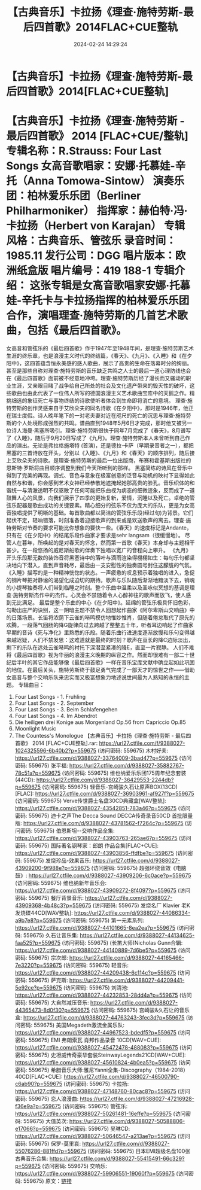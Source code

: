 ﻿---
title: 【古典音乐】卡拉扬《理查·施特劳斯-最后四首歌》2014FLAC+CUE整轨
date: 2024-02-24 14:29:24
categories: 古典音乐、新世纪、纯音雅乐
tags: 纯音雅乐
---
# 【古典音乐】卡拉扬《理查·施特劳斯-最后四首歌》2014[FLAC+CUE整轨]

【古典音乐】卡拉扬《理查·施特劳斯 - 最后四首歌》 2014
[FLAC+CUE/整轨]
专辑名称：R.Strauss: Four Last Songs
女高音歌唱家：安娜·托慕娃-辛托（Anna Tomowa-Sintow）
演奏乐团：柏林爱乐乐团（Berliner Philharmoniker）
指挥家：赫伯特·冯·卡拉扬（Herbert von Karajan）
专辑风格：古典音乐、管弦乐
录音时间：1985.11
发行公司：DGG
唱片版本：欧洲纸盒版
唱片编号：419 188-1
专辑介绍：
这张专辑是女高音歌唱家安娜·托慕娃-辛托卡与卡拉扬指挥的柏林爱乐乐团合作，演唱理查·施特劳斯的几首艺术歌曲，包括《最后四首歌》。
==========
女高音和管弦乐的《最后四首歌》作于1947年至1948年间，是理查·施特劳斯艺术生涯的终乐章，也是浪漫主义时代的终结篇，《春天》、《九月》、《入睡》和《在夕阳中》，这四首蕴含恒永美感的感人歌曲，展示了高贵的生命在落幕时分的绚丽。
甚至是那些自称对理查·施特劳斯的音乐缺乏共鸣之人士的最后一道心理防线也会在《最后四首歌》面前被不经意地冲垮。理查·施特劳斯历经了漫长而又骚动的职业生涯，又亲眼目睹了战争给自己所处的社会及文化遗产带来的毁灭性的破坏，这些歌曲也由此代表了一位伟人所写的德国浪漫主义艺术歌曲宝库中的天鹅之作。精挑细选的象征死亡与事物终结的诗歌使听者体会到生命即将消亡的意境。
理查·施特劳斯的创作灵感来自于艾欣朵夫的同名诗歌《在夕阳中》，那时是1946年，他正在瑞士度假。诗人晚年笔下的一对老夫妻对近在咫尺的死亡的沉思与理查·施特劳斯的个人处境形成强烈的共鸣。谱曲直到1948年5月6日才完成，那时他又被另一位诗人海曼·黑塞所吸引。理查·施特劳斯很快于同年7月完成了《春天》，8月谱写了《入睡》，随后于9月20日写成了《九月》。理查·施特劳斯本人未曾听到自己作品的演出。无论是弗拉格施塔特
(首演)，还是德拉·卡萨（早期录音者之一），都把黑塞的三首诗放在开头，分别以《入睡》、《九月》和《春天》的顺序排列，随后接上艾欣朵夫的诗歌。是理查·施特劳斯的最后一位出版商，布赛和霍基斯出版社的恩斯特·罗斯将曲目顺序调整到我们今天所听到的那样。
黑塞简练的诗风在音乐中得到了完美的再现。调式、音色与意象在极富创意的泛音与动机的映衬下显得如此自然与和谐，你会感到艺术女神已经恭敬地遮掩起她那高贵的脸孔。音乐织体的和谐统一与清澈透明不仅驱散了任何可能把乐曲视为病态的细微迹象，反而成了一道鼓舞人心的风景，向我们展示了四季的更始复新，爱情，沉睡以及死亡。卓绝的管弦乐配器是歌曲成功的关键要素。精心细分的弦乐不仅为庞大的乐队，更是为女高音独唱提供了明晰的基础。每首歌曲都以简洁的管弦乐乐段(经过句)为背景。它们起伏不定，轻响错落，时刻准备着迎接歌声的到来或是欢送歌声的离去。理查·施特劳斯对节奏的要求可能比你想象的要快一些。《春天》的速度标记是Andante，只有在《在夕阳中》的结尾乐段作曲家才要求是sehr
langsam（很缓慢地）。
尽管人在暮年，所唤起的是对春天的怀念，然而第一首歌《春天》本身却与主题相干甚少。在一段悠扬的威尼斯船歌的伴奏下独唱以宽广的音程向上攀升。
《九月》开头乐段那无数的装饰音将黑塞诗中的落叶与滴雨渲染得栩栩如生：每句乐句都坚决地向下潜入，直到声音耗尽，最后由一支安慰性的独奏圆号封住这朦胧的气氛。
《入睡》描写的是一种精神恍惚的状态。一声疲惫的叹息预示着独唱的进入，急促的钢片琴把对静谧的渴望化成迫切的期待。歌声与乐队随后渐渐地黯淡下去，销魂的小提琴独奏将人们带到临睡之时刻。整个乐曲中温柔以及圣咏似冥想的基调是理查·施特劳斯杰作中的杰作。心灵会不禁随着令人心醉神往的歌声而放飞，使人感到无比满足。
最后是整个乐曲的中心《在夕阳中》。延绵的管弦乐极具怀旧色彩，勾勒出庄严的诀别，这一阴暗主题不禁令人回想起作曲家《阿尔卑斯山交响曲》中的日落场景。长笛将浓荫下云雀的啭鸣模仿地惟妙惟肖，但随着倦怠取代了原先的欢腾，一段荡气回肠的降G旋律向过去跨越了整整五十年，听者耳边响起了作曲家早期的音诗《死与净化》里熟悉的乐段。随着乐曲行进速度逐渐放慢和乐句变得越来越迟疑，人们不禁发思：这难道就是最终的时刻？歌声在亘长的降C边际淡出，剩下的乐队在远处云雀啭鸣的衬托下深潜至紧凑的降E，直至一片寂静。
人们不难将《最后四首歌》视为华丽的浪漫主义晚期的纵容之作。然而却很难有一部二十世纪后半叶的其它作品能够像《最后四首歌》一样在音乐宝库文献中确立起如此巩固的地位。在最后关头，施特劳斯终于鼓足勇气完成了一部天才的惊世之作——借助女高音与整个交响乐队来忠实而又极富想象力地述说世间最为人熟知的永恒的主题。
专辑曲目：
01. Four Last Songs - 1. Fruhling
02. Four Last Songs - 2. September
03. Four Last Songs - 3. Beim Schlafengehen
04. Four Last Songs - 4. Im Abendrot
05. Die heiligen drei Konige aus Morgenland Op.56 from Capriccio
Op.85
06. Moonlight Music
07. The Countess's Monologue
【古典音乐】卡拉扬《理查·施特劳斯 - 最后四首歌》 2014 [FLAC+CUE整轨].rar: https://url27.ctfile.com/f/9388027-1024325596-6b40b2?p=559675
(访问密码: 559675)
木村好夫: https://url27.ctfile.com/d/9388027-33764009-3bad47?p=559675
(访问密码: 559675)
张平福: https://url27.ctfile.com/d/9388027-35882767-78c51a?p=559675
(访问密码: 559675)
维也纳爱乐乐团175周年纪念套装(44CD): https://url27.ctfile.com/d/9388027-36429553-2244db?p=559675
(访问密码: 559675)
轻音乐-宫崎骏久石让原声BOX(13CD)[FLAC]: https://url27.ctfile.com/d/9388027-36903961-af927f?p=559675
(访问密码: 559675)
Verve传世爵士名盘30CD典藏盒[WAV整轨]: https://url27.ctfile.com/d/9388027-43542851-783a46?p=559675
(访问密码: 559675)
迪卡之声The Decca Sound DECCA传奇录音50CD 首批限量版: https://url27.ctfile.com/d/9388027-43781562-f7264c?p=559675
(访问密码: 559675)
伯恩斯坦--交响作品全集: https://url27.ctfile.com/d/9388027-43903763-265ae6?p=559675
(访问密码: 559675)
国际著名钢琴家：郎朗 作品合集[FLAC+CUE]: https://url27.ctfile.com/d/9388027-43903856-ffdfbe?p=559675
(访问密码: 559675)
发烧珍品-效果音乐: https://url27.ctfile.com/d/9388027-43909200-9f988e?p=559675
(访问密码: 559675)
超强环绕音效《电脑鼓》: https://url27.ctfile.com/d/9388027-43909206-6c0ace?p=559675
(访问密码: 559675)
维也纳新年音乐会: https://url27.ctfile.com/d/9388027-43909272-8f4097?p=559675
(访问密码: 559675)
餐厅背景音乐: https://url27.ctfile.com/d/9388027-43909368-4b48c3?p=559675
(访问密码: 559675)
发烧名厂 Klavier 老K发烧碟44CD[WAV整轨]: https://url27.ctfile.com/d/9388027-44086334-a9b7e8?p=559675
(访问密码: 559675)
第一元素系列: https://url27.ctfile.com/d/9388027-44101665-8ea2ea?p=559675
(访问密码: 559675)
久石让音乐集: https://url27.ctfile.com/d/9388027-44134625-faa525?p=559675
(访问密码: 559675)
(长笛大师)Nicholas Gunn合辑: https://url27.ctfile.com/d/9388027-44140889-7d6be5?p=559675
(访问密码: 559675)
宗次郎: https://url27.ctfile.com/d/9388027-44165466-7e3220?p=559675
(访问密码: 559675)
轻音乐: https://url27.ctfile.com/d/9388027-44209438-6c114c?p=559675
(访问密码: 559675)
萨克斯: https://url27.ctfile.com/d/9388027-44209441-5e92ce?p=559675
(访问密码: 559675)
刘清池: https://url27.ctfile.com/d/9388027-44232853-28dd4a?p=559675
(访问密码: 559675)
大自然减压音乐: https://url27.ctfile.com/d/9388027-44365473-8d0f30?p=559675
(访问密码: 559675)
宫崎骏&久石让的音乐盒: https://url27.ctfile.com/d/9388027-44763243-3fec3d?p=559675
(访问密码: 559675)
美国Megadeth激流金属乐队: https://url27.ctfile.com/d/9388027-44967523-bdedf5?p=559675
(访问密码: 559675)
EMI 弗朗索瓦 肖邦作品录音 10CD[WAV+CUE]: https://url27.ctfile.com/d/9388027-45472478-488083?p=559675
(访问密码: 559675)
史坦威传奇豪华套装SteinwayLegends21CD[WAV+CUE]: https://url27.ctfile.com/d/9388027-45610824-4b0ea5?p=559675
(访问密码: 559675)
希腊音乐大师:雅尼Yanni全集-Discography（1984-2018）40CD[FLAC+CUE]: https://url27.ctfile.com/d/9388027-46500790-c6ab90?p=559675
(访问密码: 559675)
卡拉扬: https://url27.ctfile.com/d/9388027-47148760-80cac8?p=559675
(访问密码: 559675)
恋人浪漫曲: https://url27.ctfile.com/d/9388027-47216928-f36e9a?p=559675
(访问密码: 559675)
管弦乐: https://url27.ctfile.com/d/9388027-50261481-16effe?p=559675
(访问密码: 559675)
大值英次: https://url27.ctfile.com/d/9388027-50588806-e17066?p=559675
(访问密码: 559675)
吴琳CD: https://url27.ctfile.com/d/9388027-50646547-a213ae?p=559675
(访问密码: 559675)
保罗-莫里哀: https://url27.ctfile.com/d/9388027-55076286-881ffd?p=559675
(访问密码: 559675)
日本EMI超级名盘100张 古典音乐合集: https://url27.ctfile.com/d/9388027-55415491-66c329?p=559675
(访问密码: 559675)
交响乐: https://url27.ctfile.com/d/9388027-59906551-19060f?p=559675
(访问密码: 559675)
原文：[链接](https://blog.sina.com.cn/s/blog_1647c7e76010314hr.html)